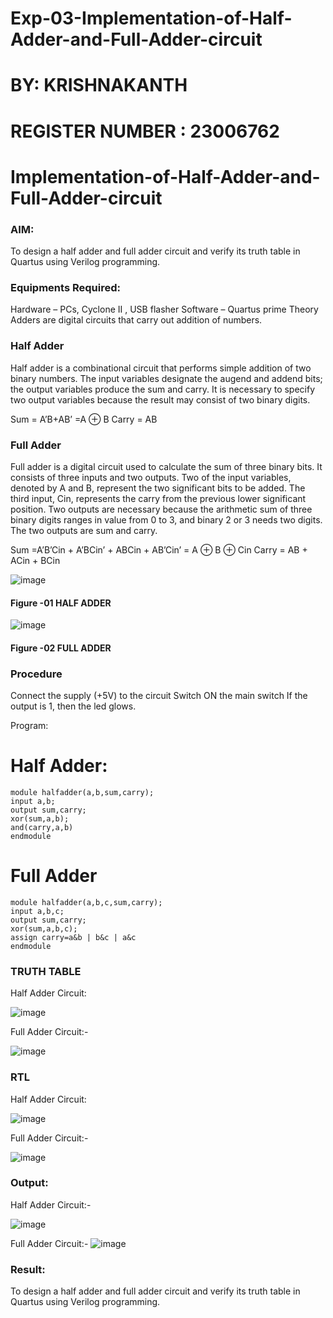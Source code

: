 
# Exp-03-Implementation-of-Half-Adder-and-Full-Adder-circuit
# BY: KRISHNAKANTH
# REGISTER NUMBER : 23006762

# Implementation-of-Half-Adder-and-Full-Adder-circuit
### AIM:
To design a half adder and full adder circuit and verify its truth table in Quartus using Verilog programming.

### Equipments Required:
Hardware – PCs, Cyclone II , USB flasher
Software – Quartus prime
Theory
Adders are digital circuits that carry out addition of numbers.

### Half Adder
Half adder is a combinational circuit that performs simple addition of two binary numbers. The input variables designate the augend and addend bits; the output variables produce the sum and carry. It is necessary to specify two output variables because the result may consist of two binary digits.

Sum = A’B+AB’ =A ⊕ B Carry = AB

### Full Adder
Full adder is a digital circuit used to calculate the sum of three binary bits. It consists of three inputs and two outputs. Two of the input variables, denoted by A and B, represent the two significant bits to be added. The third input, Cin, represents the carry from the previous lower significant position. Two outputs are necessary because the arithmetic sum of three binary digits ranges in value from 0 to 3, and binary 2 or 3 needs two digits. The two outputs are sum and carry.

Sum =A’B’Cin + A’BCin’ + ABCin + AB’Cin’ = A ⊕ B ⊕ Cin Carry = AB + ACin + BCin

 ![image](https://user-images.githubusercontent.com/36288975/163552156-a13e5a56-c638-4110-97d9-8896907c8d25.png)

#### Figure -01 HALF ADDER 


![image](https://user-images.githubusercontent.com/36288975/163552057-b3547877-6d07-45b4-b7e0-bcfebfad9e1d.png)

#### Figure -02 FULL ADDER 

### Procedure

Connect the supply (+5V) to the circuit
Switch ON the main switch
If the output is 1, then the led glows. 

Program:
# Half Adder:

```
module halfadder(a,b,sum,carry);
input a,b;
output sum,carry;
xor(sum,a,b);
and(carry,a,b)
endmodule
```


# Full Adder

```
module halfadder(a,b,c,sum,carry);
input a,b,c;
output sum,carry;
xor(sum,a,b,c);
assign carry=a&b | b&c | a&c
endmodule
```


### TRUTH TABLE 
Half Adder Circuit:

![image](https://github.com/Krishnakanth23006762/Exp-02-Implementation-of-Half-Adder-and-Full-Adder-circuit/assets/138849446/84fe2dfb-ab2e-46b9-8689-e416047c8fc8)


Full Adder Circuit:-

![image](https://github.com/Krishnakanth23006762/Exp-02-Implementation-of-Half-Adder-and-Full-Adder-circuit/assets/138849446/69eb05f1-2112-4a3a-96a2-128846fc4446)


### RTL
Half Adder Circuit:

![image](https://github.com/Krishnakanth23006762/Exp-02-Implementation-of-Half-Adder-and-Full-Adder-circuit/assets/138849446/b62d0b89-2ae1-4c66-a0db-b1f03ea0e16b)


Full Adder Circuit:-

![image](https://github.com/Krishnakanth23006762/Exp-02-Implementation-of-Half-Adder-and-Full-Adder-circuit/assets/138849446/b0ff4b9c-d7dc-4229-82df-d2866f9cc31e)

### Output:
Half Adder Circuit:-

![image](https://github.com/Krishnakanth23006762/Exp-02-Implementation-of-Half-Adder-and-Full-Adder-circuit/assets/138849446/ab9575e1-695c-46e7-bc3b-ed2440e7d734)




Full Adder Circuit:-
![image](https://github.com/Krishnakanth23006762/Exp-02-Implementation-of-Half-Adder-and-Full-Adder-circuit/assets/138849446/6d94b0e2-bcd1-4d5f-a882-3a83f519bb8b)


### Result:
To design a half adder and full adder circuit and verify its truth table in Quartus using Verilog programming.
